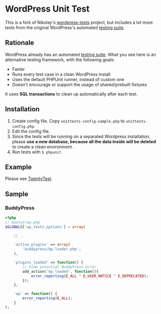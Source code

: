 # WordPress Unit Test

This is a fork of Nikolay's [wordpress-tests](https://github.com/nb/wordpress-tests) project, but includes a lot more tests from the original WordPress's automated [testing suite](http://unit-tests.trac.wordpress.org/).

## Rationale

WordPress already has an automated [testing suite](http://unit-tests.trac.wordpress.org/). What you see here is an alternative testing framework, with the following goals:

* Faster
* Runs every test case in a clean WordPress install
* Uses the default PHPUnit runner, instead of custom one
* Doesn't encourage or support the usage of shared/prebuilt fixtures

It uses **SQL transactions** to clean up automatically after each test.

## Installation

1. Create config file. Copy `unittests-config-sample.php` to `unittests-config.php`.
4. Edit the config file. 
5. Since the tests will be running on a separated Wordpress installation, please **use a new database, because all the data inside will be deleted** to create a clean environment .
3. Run tests with `$ phpunit`

## Example

Please see [TwentyTest](https://github.com/kayue/twentytest).

## Sample

### BuddyPress

```php
<?php
// bootstrap.php
$GLOBALS['wp_tests_options'] = array(
	
	// ...

    'active_plugins' => array(
        'buddypress/bp-loader.php',
    ),

    'plugins_loaded' => function() {
    	// hide potential BuddyPress error
        add_action('bp_loaded', function(){
            error_reporting(E_ALL ^ E_USER_NOTICE ^ E_DEPRECATED);
        });
    },

    'wp' => function() {
        error_reporting(E_ALL);
    }
);
```